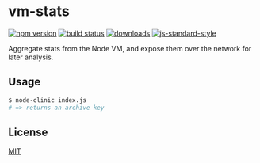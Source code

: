 # vm-stats
[![npm version][2]][3] [![build status][4]][5]
[![downloads][8]][9] [![js-standard-style][10]][11]

Aggregate stats from the Node VM, and expose them over the network for later
analysis.

## Usage
```sh
$ node-clinic index.js
# => returns an archive key
```

## License
[MIT](https://tldrlegal.com/license/mit-license)

[0]: https://img.shields.io/badge/stability-experimental-orange.svg?style=flat-square
[1]: https://nodejs.org/api/documentation.html#documentation_stability_index
[2]: https://img.shields.io/npm/v/vm-stats.svg?style=flat-square
[3]: https://npmjs.org/package/vm-stats
[4]: https://img.shields.io/travis/nearform/vm-stats/master.svg?style=flat-square
[5]: https://travis-ci.org/nearform/vm-stats
[6]: https://img.shields.io/codecov/c/github/nearform/vm-stats/master.svg?style=flat-square
[7]: https://codecov.io/github/nearform/vm-stats
[8]: http://img.shields.io/npm/dm/vm-stats.svg?style=flat-square
[9]: https://npmjs.org/package/vm-stats
[10]: https://img.shields.io/badge/code%20style-standard-brightgreen.svg?style=flat-square
[11]: https://github.com/feross/standard
